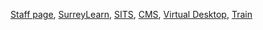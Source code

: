 [Staff page](https://www.surrey.ac.uk/information-university-surrey-staff), [SurreyLearn](https://surreylearn.surrey.ac.uk/d2l/home), [SITS](https://sits.surrey.ac.uk/live/sits.urd/run/siw_lgn), 
[CMS](https://www.surrey.ac.uk/user/33272), [Virtual Desktop](http://desktops.surrey.ac.uk), [Train](https://www.southwesternrailway.com/)
